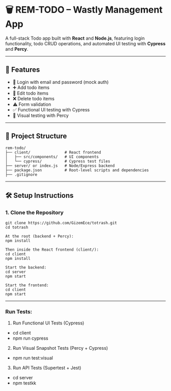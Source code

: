 # 🗑️ REM-TODO – Wastly Management App

A full-stack Todo app built with **React** and **Node.js**, featuring login functionality, todo CRUD operations, and automated UI testing with **Cypress** and **Percy**.

---

## 🚀 Features

- 🔐 Login with email and password (mock auth)
- ➕ Add todo items
- 📝 Edit todo items
- ❌ Delete todo items
- ⚠️ Form validation
- ✅ Functional UI testing with Cypress
- 📸 Visual testing with Percy

---

## 📁 Project Structure
```
rem-todo/
├── client/               # React frontend
│   ├── src/components/   # UI components
│   └── cypress/          # Cypress test files
├── server/ or index.js   # Node/Express backend
├── package.json          # Root-level scripts and dependencies
├── .gitignore
```
---

## 🛠️ Setup Instructions

### 1. Clone the Repository

```
git clone https://github.com/GizemEce/totrash.git
cd totrash

At the root (backend + Percy):
npm install

Then inside the React frontend (client/):
cd client
npm install

Start the backend:
cd server
npm start

Start the frontend:
cd client
npm start
```
---
### Run Tests:
 1. Run Functional UI Tests (Cypress)
   - cd client
   - npm run cypress
 2. Run Visual Snapshot Tests (Percy + Cypress)	
   - npm run test:visual
 3. Run API Tests (Supertest + Jest)
   - cd server
   - npm testkk
